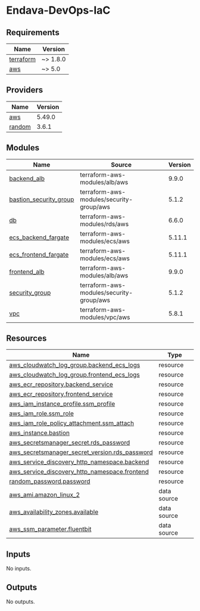 # Endava-DevOps-IaC

## Requirements

| Name | Version |
|------|---------|
| <a name="requirement_terraform"></a> [terraform](#requirement\_terraform) | ~> 1.8.0 |
| <a name="requirement_aws"></a> [aws](#requirement\_aws) | ~> 5.0 |

## Providers

| Name | Version |
|------|---------|
| <a name="provider_aws"></a> [aws](#provider\_aws) | 5.49.0 |
| <a name="provider_random"></a> [random](#provider\_random) | 3.6.1 |

## Modules

| Name | Source | Version |
|------|--------|---------|
| <a name="module_backend_alb"></a> [backend\_alb](#module\_backend\_alb) | terraform-aws-modules/alb/aws | 9.9.0 |
| <a name="module_bastion_security_group"></a> [bastion\_security\_group](#module\_bastion\_security\_group) | terraform-aws-modules/security-group/aws | 5.1.2 |
| <a name="module_db"></a> [db](#module\_db) | terraform-aws-modules/rds/aws | 6.6.0 |
| <a name="module_ecs_backend_fargate"></a> [ecs\_backend\_fargate](#module\_ecs\_backend\_fargate) | terraform-aws-modules/ecs/aws | 5.11.1 |
| <a name="module_ecs_frontend_fargate"></a> [ecs\_frontend\_fargate](#module\_ecs\_frontend\_fargate) | terraform-aws-modules/ecs/aws | 5.11.1 |
| <a name="module_frontend_alb"></a> [frontend\_alb](#module\_frontend\_alb) | terraform-aws-modules/alb/aws | 9.9.0 |
| <a name="module_security_group"></a> [security\_group](#module\_security\_group) | terraform-aws-modules/security-group/aws | 5.1.2 |
| <a name="module_vpc"></a> [vpc](#module\_vpc) | terraform-aws-modules/vpc/aws | 5.8.1 |

## Resources

| Name | Type |
|------|------|
| [aws_cloudwatch_log_group.backend_ecs_logs](https://registry.terraform.io/providers/hashicorp/aws/latest/docs/resources/cloudwatch_log_group) | resource |
| [aws_cloudwatch_log_group.frontend_ecs_logs](https://registry.terraform.io/providers/hashicorp/aws/latest/docs/resources/cloudwatch_log_group) | resource |
| [aws_ecr_repository.backend_service](https://registry.terraform.io/providers/hashicorp/aws/latest/docs/resources/ecr_repository) | resource |
| [aws_ecr_repository.frontend_service](https://registry.terraform.io/providers/hashicorp/aws/latest/docs/resources/ecr_repository) | resource |
| [aws_iam_instance_profile.ssm_profile](https://registry.terraform.io/providers/hashicorp/aws/latest/docs/resources/iam_instance_profile) | resource |
| [aws_iam_role.ssm_role](https://registry.terraform.io/providers/hashicorp/aws/latest/docs/resources/iam_role) | resource |
| [aws_iam_role_policy_attachment.ssm_attach](https://registry.terraform.io/providers/hashicorp/aws/latest/docs/resources/iam_role_policy_attachment) | resource |
| [aws_instance.bastion](https://registry.terraform.io/providers/hashicorp/aws/latest/docs/resources/instance) | resource |
| [aws_secretsmanager_secret.rds_password](https://registry.terraform.io/providers/hashicorp/aws/latest/docs/resources/secretsmanager_secret) | resource |
| [aws_secretsmanager_secret_version.rds_password](https://registry.terraform.io/providers/hashicorp/aws/latest/docs/resources/secretsmanager_secret_version) | resource |
| [aws_service_discovery_http_namespace.backend](https://registry.terraform.io/providers/hashicorp/aws/latest/docs/resources/service_discovery_http_namespace) | resource |
| [aws_service_discovery_http_namespace.frontend](https://registry.terraform.io/providers/hashicorp/aws/latest/docs/resources/service_discovery_http_namespace) | resource |
| [random_password.password](https://registry.terraform.io/providers/hashicorp/random/latest/docs/resources/password) | resource |
| [aws_ami.amazon_linux_2](https://registry.terraform.io/providers/hashicorp/aws/latest/docs/data-sources/ami) | data source |
| [aws_availability_zones.available](https://registry.terraform.io/providers/hashicorp/aws/latest/docs/data-sources/availability_zones) | data source |
| [aws_ssm_parameter.fluentbit](https://registry.terraform.io/providers/hashicorp/aws/latest/docs/data-sources/ssm_parameter) | data source |

## Inputs

No inputs.

## Outputs

No outputs.